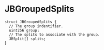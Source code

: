 # JBGroupedSplits

```solidity
struct JBGroupedSplits {
  // The group indentifier.
  uint256 group;
  // The splits to associate with the group.
  JBSplit[] splits;
}
```
